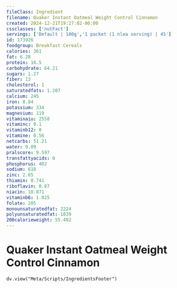 ```yaml
---
fileClass: Ingredient
filename: Quaker Instant Oatmeal Weight Control Cinnamon
created: 2024-12-21T19:27:02-06:00
cssclasses: ['nutFact']
servings: ['Default | 100g','1 packet (1 nlea serving) | 45']
id: 173926
foodgroup: Breakfast Cereals
calories: 361
fat: 6.28
protein: 16.5
carbohydrate: 64.21
sugars: 1.27
fiber: 13
cholesterol: 1
saturatedfats: 1.207
calcium: 245
iron: 8.84
potassium: 334
magnesium: 119
vitaminaiu: 2558
vitaminc: 0.1
vitaminb12: 0
vitamine: 0.56
netcarbs: 51.21
water: 9.09
pralscore: 9.597
transfattyacids: 0
phosphorus: 402
sodium: 618
zinc: 2.65
thiamin: 0.741
riboflavin: 0.87
niacin: 10.871
vitaminb6: 1.025
folate: 205
monounsaturatedfat: 2224
polyunsaturatedfat: 1839
200calorieweight: 55.402
---
```


# Quaker Instant Oatmeal Weight Control Cinnamon

```dataviewjs
dv.view("Meta/Scripts/IngredientsFooter")
```